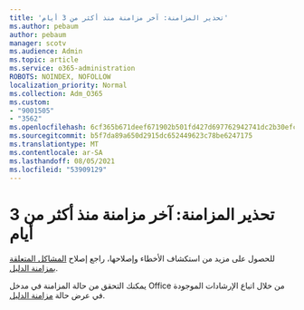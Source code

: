 ```yaml
---
title: 'تحذير المزامنة: آخر مزامنة منذ أكثر من 3 أيام'
ms.author: pebaum
author: pebaum
manager: scotv
ms.audience: Admin
ms.topic: article
ms.service: o365-administration
ROBOTS: NOINDEX, NOFOLLOW
localization_priority: Normal
ms.collection: Adm_O365
ms.custom:
- "9001505"
- "3562"
ms.openlocfilehash: 6cf365b671deef671902b501fd427d697762942741dc2b30efc97b953c5e1878
ms.sourcegitcommit: b5f7da89a650d2915dc652449623c78be6247175
ms.translationtype: MT
ms.contentlocale: ar-SA
ms.lasthandoff: 08/05/2021
ms.locfileid: "53909129"
---
```

# <a name="sync-warning-last-synced-more-than-3-days-ago"></a>تحذير المزامنة: آخر مزامنة منذ أكثر من 3 أيام

للحصول على مزيد من استكشاف الأخطاء وإصلاحها، راجع إصلاح [المشاكل المتعلقة بمزامنة الدليل](https://docs.microsoft.com/office365/enterprise/fix-problems-with-directory-synchronization).

يمكنك التحقق من حالة المزامنة في مدخل Office من خلال اتباع الإرشادات الموجودة في عرض حالة [مزامنة الدليل](https://docs.microsoft.com/office365/enterprise/view-directory-synchronization-status).

